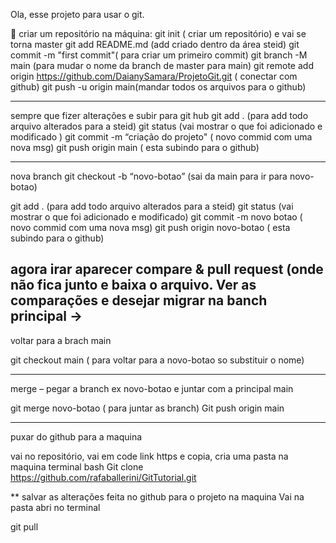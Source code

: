 Ola, esse projeto para usar o git.

	criar um repositório na máquina:
git init  ( criar um repositório) e vai se torna master
git add README.md (add criado dentro da área steid)
git commit -m "first commit"( para criar um primeiro commit)
git branch -M main (para mudar o nome da branch de master para main)
git remote add origin https://github.com/DaianySamara/ProjetoGit.git ( conectar com github)
git push -u origin main(mandar todos os arquivos para o github) 

-------------------------------------------------------------------------
sempre que fizer alterações e subir para git hub
git add . (para add todo arquivo alterados para a steid)
git status (vai mostrar o que foi adicionado e modificado )
git commit -m “criação do projeto" ( novo commid com uma nova msg)
git push origin main ( esta subindo para o github)

-----------------------------------------------------------------
nova branch
git checkout -b “novo-botao” (sai da main para ir para novo-botao)

git add . (para add todo arquivo alterados para a steid)
git status (vai mostrar o que foi adicionado e modificado)
git commit -m novo botao ( novo commid com uma nova msg)
git push origin novo-botao ( esta subindo para o github)


agora irar aparecer compare & pull request (onde não fica junto e baixa o arquivo. Ver as comparações e desejar migrar na banch principal ->
--------------------------------------------------------------------


voltar para a brach main

git checkout main ( para voltar para a novo-botao so substituir o nome)


---------------------------------------------------------------
merge – pegar a branch ex novo-botao e juntar com a principal main

git merge novo-botao ( para juntar as branch)
Git push origin main


------------------------------------------------------------------------------------------------------------------

puxar do github para a maquina

vai no repositório, vai em code link https e copia, cria uma pasta na maquina terminal bash
Git clone https://github.com/rafaballerini/GitTutorial.git

** salvar as alterações feita no github para o projeto na maquina
Vai na pasta abri no terminal

git pull

